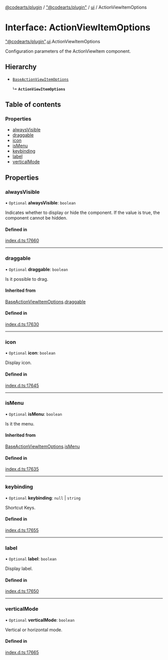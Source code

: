 [@codearts/plugin](../README.md) / ["@codearts/plugin"](../modules/_codearts_plugin_.md) / [ui](../modules/codearts_plugin_.ui.md) / ActionViewItemOptions

# Interface: ActionViewItemOptions

["@codearts/plugin"](../modules/_codearts_plugin_.md).[ui](../modules/codearts_plugin_.ui.md).ActionViewItemOptions

Configuration parameters of the ActionViewItem component.

## Hierarchy

- [`BaseActionViewItemOptions`](codearts_plugin_.ui.BaseActionViewItemOptions.md)

  ↳ **`ActionViewItemOptions`**

## Table of contents

### Properties

- [alwaysVisible](codearts_plugin_.ui.ActionViewItemOptions.md#alwaysvisible)
- [draggable](codearts_plugin_.ui.ActionViewItemOptions.md#draggable)
- [icon](codearts_plugin_.ui.ActionViewItemOptions.md#icon)
- [isMenu](codearts_plugin_.ui.ActionViewItemOptions.md#ismenu)
- [keybinding](codearts_plugin_.ui.ActionViewItemOptions.md#keybinding)
- [label](codearts_plugin_.ui.ActionViewItemOptions.md#label)
- [verticalMode](codearts_plugin_.ui.ActionViewItemOptions.md#verticalmode)

## Properties

### alwaysVisible

• `Optional` **alwaysVisible**: `boolean`

Indicates whether to display or hide the component. If the value is true, the component cannot be hidden.

#### Defined in

[index.d.ts:17660](https://github.com/xyz-fish/cloudide-plugin-api/blob/9927cd6/index.d.ts#L17660)

___

### draggable

• `Optional` **draggable**: `boolean`

Is it possible to drag.

#### Inherited from

[BaseActionViewItemOptions](codearts_plugin_.ui.BaseActionViewItemOptions.md).[draggable](codearts_plugin_.ui.BaseActionViewItemOptions.md#draggable)

#### Defined in

[index.d.ts:17630](https://github.com/xyz-fish/cloudide-plugin-api/blob/9927cd6/index.d.ts#L17630)

___

### icon

• `Optional` **icon**: `boolean`

Display icon.

#### Defined in

[index.d.ts:17645](https://github.com/xyz-fish/cloudide-plugin-api/blob/9927cd6/index.d.ts#L17645)

___

### isMenu

• `Optional` **isMenu**: `boolean`

Is it the menu.

#### Inherited from

[BaseActionViewItemOptions](codearts_plugin_.ui.BaseActionViewItemOptions.md).[isMenu](codearts_plugin_.ui.BaseActionViewItemOptions.md#ismenu)

#### Defined in

[index.d.ts:17635](https://github.com/xyz-fish/cloudide-plugin-api/blob/9927cd6/index.d.ts#L17635)

___

### keybinding

• `Optional` **keybinding**: ``null`` \| `string`

Shortcut Keys.

#### Defined in

[index.d.ts:17655](https://github.com/xyz-fish/cloudide-plugin-api/blob/9927cd6/index.d.ts#L17655)

___

### label

• `Optional` **label**: `boolean`

Display label.

#### Defined in

[index.d.ts:17650](https://github.com/xyz-fish/cloudide-plugin-api/blob/9927cd6/index.d.ts#L17650)

___

### verticalMode

• `Optional` **verticalMode**: `boolean`

Vertical or horizontal mode.

#### Defined in

[index.d.ts:17665](https://github.com/xyz-fish/cloudide-plugin-api/blob/9927cd6/index.d.ts#L17665)

